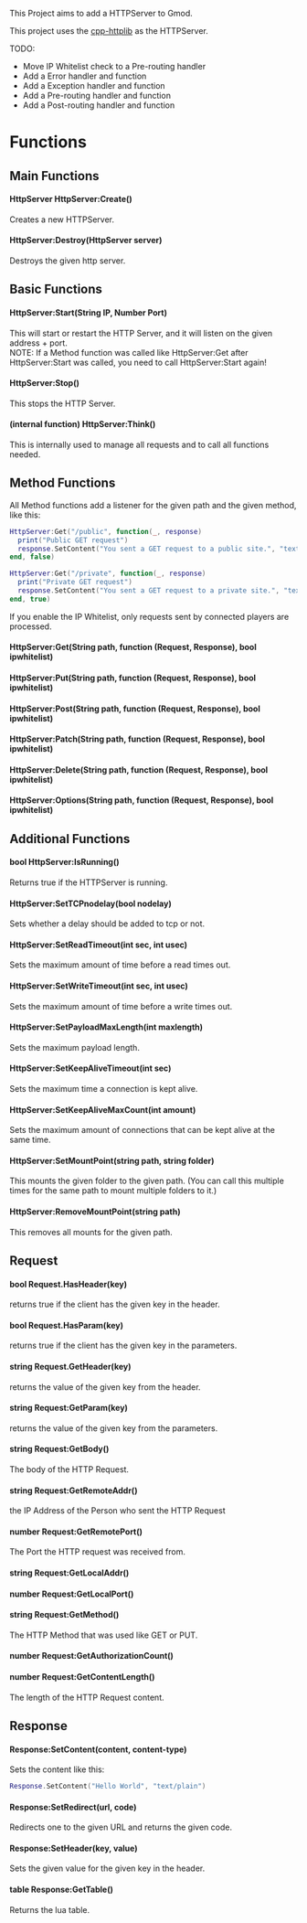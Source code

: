 This Project aims to add a HTTPServer to Gmod.

This project uses the [cpp-httplib](https://github.com/yhirose/cpp-httplib) as the HTTPServer.

TODO:
- Move IP Whitelist check to a Pre-routing handler
- Add a Error handler and function
- Add a Exception handler and function
- Add a Pre-routing handler and function
- Add a Post-routing handler and function

# Functions

## Main Functions

#### HttpServer HttpServer:Create()
Creates a new HTTPServer.  

#### HttpServer:Destroy(HttpServer server)
Destroys the given http server.  

## Basic Functions

#### HttpServer:Start(String IP, Number Port)
This will start or restart the HTTP Server, and it will listen on the given address + port.  
NOTE: If a Method function was called like HttpServer:Get after HttpServer:Start was called, you need to call HttpServer:Start again!
#### HttpServer:Stop()
This stops the HTTP Server.
#### (internal function) HttpServer:Think()
This is internally used to manage all requests and to call all functions needed.

## Method Functions
All Method functions add a listener for the given path and the given method, like this:
```lua
HttpServer:Get("/public", function(_, response)
  print("Public GET request")
  response.SetContent("You sent a GET request to a public site.", "text/plain")
end, false)

HttpServer:Get("/private", function(_, response)
  print("Private GET request")
  response.SetContent("You sent a GET request to a private site.", "text/plain")
end, true)
```

If you enable the IP Whitelist, only requests sent by connected players are processed.

#### HttpServer:Get(String path, function (Request, Response), bool ipwhitelist)
#### HttpServer:Put(String path, function (Request, Response), bool ipwhitelist)
#### HttpServer:Post(String path, function (Request, Response), bool ipwhitelist)
#### HttpServer:Patch(String path, function (Request, Response), bool ipwhitelist)
#### HttpServer:Delete(String path, function (Request, Response), bool ipwhitelist)
#### HttpServer:Options(String path, function (Request, Response), bool ipwhitelist)

## Additional Functions

#### bool HttpServer:IsRunning()
Returns true if the HTTPServer is running.

#### HttpServer:SetTCPnodelay(bool nodelay)
Sets whether a delay should be added to tcp or not.

#### HttpServer:SetReadTimeout(int sec, int usec)
Sets the maximum amount of time before a read times out.

#### HttpServer:SetWriteTimeout(int sec, int usec)
Sets the maximum amount of time before a write times out.

#### HttpServer:SetPayloadMaxLength(int maxlength)
Sets the maximum payload length.

#### HttpServer:SetKeepAliveTimeout(int sec)
Sets the maximum time a connection is kept alive.

#### HttpServer:SetKeepAliveMaxCount(int amount)
Sets the maximum amount of connections that can be kept alive at the same time.

#### HttpServer:SetMountPoint(string path, string folder)
This mounts the given folder to the given path.
(You can call this multiple times for the same path to mount multiple folders to it.)

#### HttpServer:RemoveMountPoint(string path)
This removes all mounts for the given path.

## Request

#### bool Request.HasHeader(key)
returns true if the client has the given key in the header.

#### bool Request.HasParam(key)
returns true if the client has the given key in the parameters.

#### string Request.GetHeader(key)
returns the value of the given key from the header.

#### string Request:GetParam(key)
returns the value of the given key from the parameters.

#### string Request:GetBody()
The body of the HTTP Request.

#### string Request:GetRemoteAddr()
the IP Address of the Person who sent the HTTP Request

#### number Request:GetRemotePort()
The Port the HTTP request was received from.

#### string Request:GetLocalAddr()

#### number Request:GetLocalPort()

#### string Request:GetMethod()
The HTTP Method that was used like GET or PUT.

#### number Request:GetAuthorizationCount()

#### number Request:GetContentLength()
The length of the HTTP Request content.

## Response

#### Response:SetContent(content, content-type)
Sets the content like this:
```lua
Response.SetContent("Hello World", "text/plain")
```
#### Response:SetRedirect(url, code)
Redirects one to the given URL and returns the given code.

#### Response:SetHeader(key, value)
Sets the given value for the given key in the header.

#### table Response:GetTable()
Returns the lua table.
